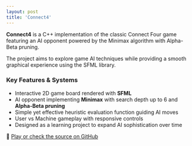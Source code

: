 ```yaml
---
layout: post
title: 'Connect4'
---
```


**Connect4** is a C++ implementation of the classic Connect Four game featuring an AI opponent powered by the Minimax algorithm with Alpha-Beta pruning.

The project aims to explore game AI techniques while providing a smooth graphical experience using the SFML library.

###  Key Features & Systems

- Interactive 2D game board rendered with **SFML**
- AI opponent implementing **Minimax** with search depth up to 6 and **Alpha-Beta pruning**
- Simple yet effective heuristic evaluation function guiding AI moves
- User vs Machine gameplay with responsive controls
- Designed as a learning project to expand AI sophistication over time

🔗 [Play or check the source on GitHub](https://github.com/emr81-ua/Connect4)




